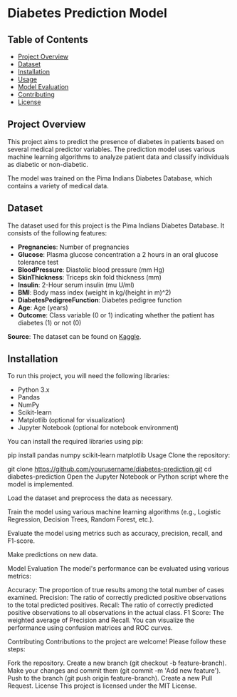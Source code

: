 # Diabetes Prediction Model

## Table of Contents
- [Project Overview](#project-overview)
- [Dataset](#dataset)
- [Installation](#installation)
- [Usage](#usage)
- [Model Evaluation](#model-evaluation)
- [Contributing](#contributing)
- [License](#license)

## Project Overview
This project aims to predict the presence of diabetes in patients based on several medical predictor variables. The prediction model uses various machine learning algorithms to analyze patient data and classify individuals as diabetic or non-diabetic.

The model was trained on the Pima Indians Diabetes Database, which contains a variety of medical data.

## Dataset
The dataset used for this project is the Pima Indians Diabetes Database. It consists of the following features:

- **Pregnancies**: Number of pregnancies
- **Glucose**: Plasma glucose concentration a 2 hours in an oral glucose tolerance test
- **BloodPressure**: Diastolic blood pressure (mm Hg)
- **SkinThickness**: Triceps skin fold thickness (mm)
- **Insulin**: 2-Hour serum insulin (mu U/ml)
- **BMI**: Body mass index (weight in kg/(height in m)^2)
- **DiabetesPedigreeFunction**: Diabetes pedigree function
- **Age**: Age (years)
- **Outcome**: Class variable (0 or 1) indicating whether the patient has diabetes (1) or not (0)

**Source**: The dataset can be found on [Kaggle](https://www.kaggle.com/).

## Installation
To run this project, you will need the following libraries:
- Python 3.x
- Pandas
- NumPy
- Scikit-learn
- Matplotlib (optional for visualization)
- Jupyter Notebook (optional for notebook environment)

You can install the required libraries using pip:

pip install pandas numpy scikit-learn matplotlib
Usage
Clone the repository:


git clone https://github.com/yourusername/diabetes-prediction.git
cd diabetes-prediction
Open the Jupyter Notebook or Python script where the model is implemented.

Load the dataset and preprocess the data as necessary.

Train the model using various machine learning algorithms (e.g., Logistic Regression, Decision Trees, Random Forest, etc.).

Evaluate the model using metrics such as accuracy, precision, recall, and F1-score.

Make predictions on new data.

Model Evaluation
The model's performance can be evaluated using various metrics:

Accuracy: The proportion of true results among the total number of cases examined.
Precision: The ratio of correctly predicted positive observations to the total predicted positives.
Recall: The ratio of correctly predicted positive observations to all observations in the actual class.
F1 Score: The weighted average of Precision and Recall.
You can visualize the performance using confusion matrices and ROC curves.

Contributing
Contributions to the project are welcome! Please follow these steps:

Fork the repository.
Create a new branch (git checkout -b feature-branch).
Make your changes and commit them (git commit -m 'Add new feature').
Push to the branch (git push origin feature-branch).
Create a new Pull Request.
License
This project is licensed under the MIT License. 
